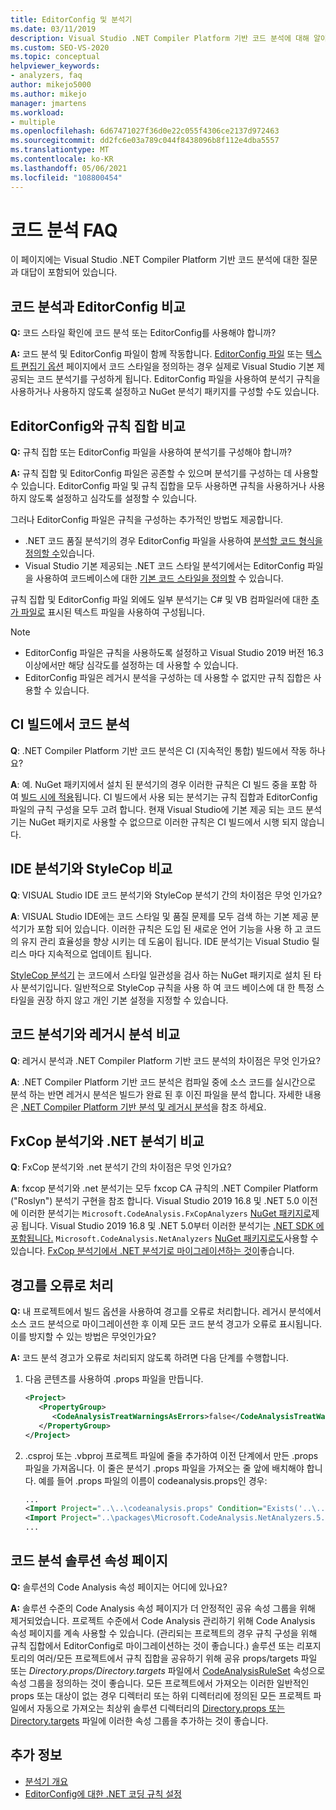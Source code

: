 ```yaml
---
title: EditorConfig 및 분석기
ms.date: 03/11/2019
description: Visual Studio .NET Compiler Platform 기반 코드 분석에 대해 알아봅니다. EditorConfig 파일, 규칙 집합 및 기타 항목에 대한 질문에 대한 답변을 참조하세요.
ms.custom: SEO-VS-2020
ms.topic: conceptual
helpviewer_keywords:
- analyzers, faq
author: mikejo5000
ms.author: mikejo
manager: jmartens
ms.workload:
- multiple
ms.openlocfilehash: 6d67471027f36d0e22c055f4306ce2137d972463
ms.sourcegitcommit: dd2fc6e03a789c044f8438096b8f112e4dba5557
ms.translationtype: MT
ms.contentlocale: ko-KR
ms.lasthandoff: 05/06/2021
ms.locfileid: "108800454"
---
```

# <a name="code-analysis-faq"></a>코드 분석 FAQ

이 페이지에는 Visual Studio .NET Compiler Platform 기반 코드 분석에 대한 질문과 대답이 포함되어 있습니다.

## <a name="code-analysis-versus-editorconfig"></a>코드 분석과 EditorConfig 비교

**Q:** 코드 스타일 확인에 코드 분석 또는 EditorConfig를 사용해야 합니까?

**A:** 코드 분석 및 EditorConfig 파일이 함께 작동합니다. [EditorConfig 파일](/dotnet/fundamentals/code-analysis/code-style-rule-options) 또는 [텍스트 편집기 옵션](../ide/code-styles-and-code-cleanup.md) 페이지에서 코드 스타일을 정의하는 경우 실제로 Visual Studio 기본 제공되는 코드 분석기를 구성하게 됩니다. EditorConfig 파일을 사용하여 분석기 규칙을 사용하거나 사용하지 않도록 설정하고 NuGet 분석기 패키지를 구성할 수도 있습니다.

## <a name="editorconfig-versus-rule-sets"></a>EditorConfig와 규칙 집합 비교

**Q:** 규칙 집합 또는 EditorConfig 파일을 사용하여 분석기를 구성해야 합니까?

**A:** 규칙 집합 및 EditorConfig 파일은 공존할 수 있으며 분석기를 구성하는 데 사용할 수 있습니다. EditorConfig 파일 및 규칙 집합을 모두 사용하면 규칙을 사용하거나 사용하지 않도록 설정하고 심각도를 설정할 수 있습니다.

그러나 EditorConfig 파일은 규칙을 구성하는 추가적인 방법도 제공합니다.

- .NET 코드 품질 분석기의 경우 EditorConfig 파일을 사용하여 [분석할 코드 형식을 정의할 수](/dotnet/fundamentals/code-analysis/code-quality-rule-options)있습니다.
- Visual Studio 기본 제공되는 .NET 코드 스타일 분석기에서는 EditorConfig 파일을 사용하여 코드베이스에 대한 [기본 코드 스타일을 정의할](/dotnet/fundamentals/code-analysis/code-style-rule-options) 수 있습니다.

규칙 집합 및 EditorConfig 파일 외에도 일부 분석기는 C# 및 VB 컴파일러에 대한 [추가 파일로](../ide/build-actions.md#build-action-values) 표시된 텍스트 파일을 사용하여 구성됩니다.

> [!NOTE]
> - EditorConfig 파일은 규칙을 사용하도록 설정하고 Visual Studio 2019 버전 16.3 이상에서만 해당 심각도를 설정하는 데 사용할 수 있습니다.
> - EditorConfig 파일은 레거시 분석을 구성하는 데 사용할 수 없지만 규칙 집합은 사용할 수 있습니다.

## <a name="code-analysis-in-ci-builds"></a>CI 빌드에서 코드 분석

**Q**: .NET Compiler Platform 기반 코드 분석은 CI (지속적인 통합) 빌드에서 작동 하나요?

**A**: 예. NuGet 패키지에서 설치 된 분석기의 경우 이러한 규칙은 CI 빌드 중을 포함 하 여 [빌드 시에 적용](roslyn-analyzers-overview.md#build-errors)됩니다. CI 빌드에서 사용 되는 분석기는 규칙 집합과 EditorConfig 파일의 규칙 구성을 모두 고려 합니다. 현재 Visual Studio에 기본 제공 되는 코드 분석기는 NuGet 패키지로 사용할 수 없으므로 이러한 규칙은 CI 빌드에서 시행 되지 않습니다.

## <a name="ide-analyzers-versus-stylecop"></a>IDE 분석기와 StyleCop 비교

**Q**: VISUAL Studio IDE 코드 분석기와 StyleCop 분석기 간의 차이점은 무엇 인가요?

**A**: VISUAL Studio IDE에는 코드 스타일 및 품질 문제를 모두 검색 하는 기본 제공 분석기가 포함 되어 있습니다. 이러한 규칙은 도입 된 새로운 언어 기능을 사용 하 고 코드의 유지 관리 효율성을 향상 시키는 데 도움이 됩니다. IDE 분석기는 Visual Studio 릴리스 마다 지속적으로 업데이트 됩니다.

[StyleCop 분석기](https://github.com/DotNetAnalyzers/StyleCopAnalyzers) 는 코드에서 스타일 일관성을 검사 하는 NuGet 패키지로 설치 된 타사 분석기입니다. 일반적으로 StyleCop 규칙을 사용 하 여 코드 베이스에 대 한 특정 스타일을 권장 하지 않고 개인 기본 설정을 지정할 수 있습니다.

## <a name="code-analyzers-versus-legacy-analysis"></a>코드 분석기와 레거시 분석 비교

**Q**: 레거시 분석과 .NET Compiler Platform 기반 코드 분석의 차이점은 무엇 인가요?

**A**: .NET Compiler Platform 기반 코드 분석은 컴파일 중에 소스 코드를 실시간으로 분석 하는 반면 레거시 분석은 빌드가 완료 된 후 이진 파일을 분석 합니다. 자세한 내용은 [.NET Compiler Platform 기반 분석 및 레거시 분석](../code-quality/net-analyzers-faq.md#whats-the-difference-between-legacy-fxcop-and-net-analyzers)을 참조 하세요.

## <a name="fxcop-analyzers-versus-net-analyzers"></a>FxCop 분석기와 .NET 분석기 비교

**Q**: FxCop 분석기와 .net 분석기 간의 차이점은 무엇 인가요?

**A**: fxcop 분석기와 .net 분석기는 모두 fxcop CA 규칙의 .NET Compiler Platform ("Roslyn") 분석기 구현을 참조 합니다. Visual Studio 2019 16.8 및 .NET 5.0 이전에 이러한 분석기는 `Microsoft.CodeAnalysis.FxCopAnalyzers` [NuGet 패키지로](https://www.nuget.org/packages/Microsoft.CodeAnalysis.FxCopAnalyzers)제공 됩니다. Visual Studio 2019 16.8 및 .NET 5.0부터 이러한 분석기는 [.NET SDK 에 포함됩니다.](/dotnet/fundamentals/code-analysis/overview) `Microsoft.CodeAnalysis.NetAnalyzers` [NuGet 패키지로도](https://www.nuget.org/packages/Microsoft.CodeAnalysis.NetAnalyzers)사용할 수 있습니다. [FxCop 분석기에서 .NET 분석기로 마이그레이션하는 것이](migrate-from-fxcop-analyzers-to-net-analyzers.md)좋습니다.

## <a name="treat-warnings-as-errors"></a>경고를 오류로 처리

**Q:** 내 프로젝트에서 빌드 옵션을 사용하여 경고를 오류로 처리합니다. 레거시 분석에서 소스 코드 분석으로 마이그레이션한 후 이제 모든 코드 분석 경고가 오류로 표시됩니다. 이를 방지할 수 있는 방법은 무엇인가요?

**A:** 코드 분석 경고가 오류로 처리되지 않도록 하려면 다음 단계를 수행합니다.

  1. 다음 콘텐츠를 사용하여 .props 파일을 만듭니다.

     ```xml
     <Project>
        <PropertyGroup>
           <CodeAnalysisTreatWarningsAsErrors>false</CodeAnalysisTreatWarningsAsErrors>
        </PropertyGroup>
     </Project>
     ```

  2. .csproj 또는 .vbproj 프로젝트 파일에 줄을 추가하여 이전 단계에서 만든 .props 파일을 가져옵니다. 이 줄은 분석기 .props 파일을 가져오는 줄 앞에 배치해야 합니다. 예를 들어 .props 파일의 이름이 codeanalysis.props인 경우:

     ```xml
     ...
     <Import Project="..\..\codeanalysis.props" Condition="Exists('..\..\codeanalysis.props')" />
     <Import Project="..\packages\Microsoft.CodeAnalysis.NetAnalyzers.5.0.0\build\Microsoft.CodeAnalysis.NetAnalyzers.props" Condition="Exists('..\packages\Microsoft.CodeAnalysis.NetAnalyzers.5.0.0\build\Microsoft.CodeAnalysis.NetAnalyzers.props')" />
     ...
     ```

## <a name="code-analysis-solution-property-page"></a>코드 분석 솔루션 속성 페이지

**Q:** 솔루션의 Code Analysis 속성 페이지는 어디에 있나요?

**A:** 솔루션 수준의 Code Analysis 속성 페이지가 더 안정적인 공유 속성 그룹을 위해 제거되었습니다. 프로젝트 수준에서 Code Analysis 관리하기 위해 Code Analysis 속성 페이지를 계속 사용할 수 있습니다. (관리되는 프로젝트의 경우 규칙 구성을 위해 규칙 집합에서 EditorConfig로 마이그레이션하는 것이 좋습니다.)  솔루션 또는 리포지토리의 여러/모든 프로젝트에서 규칙 집합을 공유하기 위해 공유 props/targets 파일 또는 *Directory.props/Directory.targets* 파일에서 [CodeAnalysisRuleSet](../code-quality/using-rule-sets-to-group-code-analysis-rules.md#specify-a-rule-set-for-a-project) 속성으로 속성 그룹을 정의하는 것이 좋습니다. 모든 프로젝트에서 가져오는 이러한 일반적인 props 또는 대상이 없는 경우 디렉터리 또는 하위 디렉터리에 정의된 모든 프로젝트 파일에서 자동으로 가져오는 최상위 솔루션 디렉터리의 [Directory.props 또는 Directory.targets](../msbuild/customize-your-build.md) 파일에 이러한 속성 그룹을 추가하는 것이 좋습니다.

## <a name="see-also"></a>추가 정보

- [분석기 개요](roslyn-analyzers-overview.md)
- [EditorConfig에 대한 .NET 코딩 규칙 설정](/dotnet/fundamentals/code-analysis/code-style-rule-options)